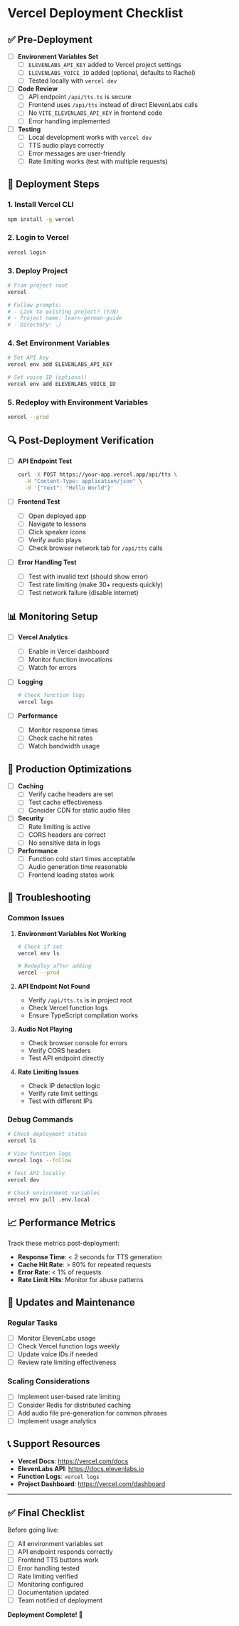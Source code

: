 # Vercel Deployment Checklist

## ✅ Pre-Deployment

- [ ] **Environment Variables Set**
  - [ ] `ELEVENLABS_API_KEY` added to Vercel project settings
  - [ ] `ELEVENLABS_VOICE_ID` added (optional, defaults to Rachel)
  - [ ] Tested locally with `vercel dev`

- [ ] **Code Review**
  - [ ] API endpoint `/api/tts.ts` is secure
  - [ ] Frontend uses `/api/tts` instead of direct ElevenLabs calls
  - [ ] No `VITE_ELEVENLABS_API_KEY` in frontend code
  - [ ] Error handling implemented

- [ ] **Testing**
  - [ ] Local development works with `vercel dev`
  - [ ] TTS audio plays correctly
  - [ ] Error messages are user-friendly
  - [ ] Rate limiting works (test with multiple requests)

## 🚀 Deployment Steps

### 1. Install Vercel CLI
```bash
npm install -g vercel
```

### 2. Login to Vercel
```bash
vercel login
```

### 3. Deploy Project
```bash
# From project root
vercel

# Follow prompts:
# - Link to existing project? (Y/N)
# - Project name: learn-german-guide
# - Directory: ./
```

### 4. Set Environment Variables
```bash
# Set API key
vercel env add ELEVENLABS_API_KEY

# Set voice ID (optional)
vercel env add ELEVENLABS_VOICE_ID
```

### 5. Redeploy with Environment Variables
```bash
vercel --prod
```

## 🔍 Post-Deployment Verification

- [ ] **API Endpoint Test**
  ```bash
  curl -X POST https://your-app.vercel.app/api/tts \
    -H "Content-Type: application/json" \
    -d '{"text": "Hello World"}'
  ```

- [ ] **Frontend Test**
  - [ ] Open deployed app
  - [ ] Navigate to lessons
  - [ ] Click speaker icons
  - [ ] Verify audio plays
  - [ ] Check browser network tab for `/api/tts` calls

- [ ] **Error Handling Test**
  - [ ] Test with invalid text (should show error)
  - [ ] Test rate limiting (make 30+ requests quickly)
  - [ ] Test network failure (disable internet)

## 📊 Monitoring Setup

- [ ] **Vercel Analytics**
  - [ ] Enable in Vercel dashboard
  - [ ] Monitor function invocations
  - [ ] Watch for errors

- [ ] **Logging**
  ```bash
  # Check function logs
  vercel logs
  ```

- [ ] **Performance**
  - [ ] Monitor response times
  - [ ] Check cache hit rates
  - [ ] Watch bandwidth usage

## 🔧 Production Optimizations

- [ ] **Caching**
  - [ ] Verify cache headers are set
  - [ ] Test cache effectiveness
  - [ ] Consider CDN for static audio files

- [ ] **Security**
  - [ ] Rate limiting is active
  - [ ] CORS headers are correct
  - [ ] No sensitive data in logs

- [ ] **Performance**
  - [ ] Function cold start times acceptable
  - [ ] Audio generation time reasonable
  - [ ] Frontend loading states work

## 🚨 Troubleshooting

### Common Issues

1. **Environment Variables Not Working**
   ```bash
   # Check if set
   vercel env ls
   
   # Redeploy after adding
   vercel --prod
   ```

2. **API Endpoint Not Found**
   - Verify `/api/tts.ts` is in project root
   - Check Vercel function logs
   - Ensure TypeScript compilation works

3. **Audio Not Playing**
   - Check browser console for errors
   - Verify CORS headers
   - Test API endpoint directly

4. **Rate Limiting Issues**
   - Check IP detection logic
   - Verify rate limit settings
   - Test with different IPs

### Debug Commands

```bash
# Check deployment status
vercel ls

# View function logs
vercel logs --follow

# Test API locally
vercel dev

# Check environment variables
vercel env pull .env.local
```

## 📈 Performance Metrics

Track these metrics post-deployment:

- **Response Time**: < 2 seconds for TTS generation
- **Cache Hit Rate**: > 80% for repeated requests
- **Error Rate**: < 1% of requests
- **Rate Limit Hits**: Monitor for abuse patterns

## 🔄 Updates and Maintenance

### Regular Tasks
- [ ] Monitor ElevenLabs usage
- [ ] Check Vercel function logs weekly
- [ ] Update voice IDs if needed
- [ ] Review rate limiting effectiveness

### Scaling Considerations
- [ ] Implement user-based rate limiting
- [ ] Consider Redis for distributed caching
- [ ] Add audio file pre-generation for common phrases
- [ ] Implement usage analytics

## 📞 Support Resources

- **Vercel Docs**: https://vercel.com/docs
- **ElevenLabs API**: https://docs.elevenlabs.io
- **Function Logs**: `vercel logs`
- **Project Dashboard**: https://vercel.com/dashboard

---

## ✅ Final Checklist

Before going live:

- [ ] All environment variables set
- [ ] API endpoint responds correctly
- [ ] Frontend TTS buttons work
- [ ] Error handling tested
- [ ] Rate limiting verified
- [ ] Monitoring configured
- [ ] Documentation updated
- [ ] Team notified of deployment

**Deployment Complete! 🎉**
